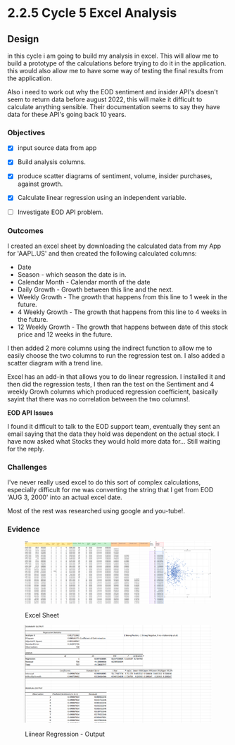 # 2.2.5 Cycle 5 Excel Analysis

## Design

in this cycle i am going to build my analysis in excel. This will allow me to build a prototype of the calculations before trying to do it in the application. this would also allow me to have some way of testing the final results from the application.



Also i need to work out why the EOD sentiment and insider API's doesn't seem to return data before august 2022, this will make it difficult to calculate anything sensible. Their documentation seems to say they have data for these API's going back 10 years.

### Objectives



* [x] input source data from app&#x20;
* [x] Build analysis columns.
* [x] produce scatter diagrams of sentiment, volume, insider purchases, against growth.
* [x] Calculate linear regression using an independent variable.
* [ ] Investigate EOD API problem.



### Outcomes

I created an excel sheet by downloading the calculated data from my App for 'AAPL.US' and then created the following calculated columns:

* Date
* Season - which season the date is in.
* Calendar Month - Calendar month of the date
* Daily Growth - Growth between this line and the next.
* Weekly Growth - The growth that happens from this line to 1 week in the future.
* 4 Weekly Growth - The growth that happens from this line to 4 weeks in the future.
* 12 Weekly Growth - The growth that happens between date of this stock price and 12 weeks in the future.

I then added 2 more columns using the indirect function to allow me to easily choose the two columns to run the regression test on. I also added a scatter diagram with a trend line.

Excel has an add-in that allows you to do linear regression. I installed it and then did the regression tests, I then ran the test on the Sentiment and 4 weekly Growh columns which produced regression coefficient, basically sayint that there was no correlation between the two columns!.

**EOD API Issues**

I found it difficult to talk to the EOD support team, eventually they sent an email saying that the data they hold was dependent on the actual stock. I have now asked what Stocks they would hold more data for... Still waiting for the reply.

### Challenges

I've never really used excel to do this sort of complex calculations, especially difficult for me was converting the string that I get from EOD 'AUG 3, 2000' into an actual excel date.&#x20;

Most of the rest was researched using google and you-tube!.



### Evidence

<figure><img src="../.gitbook/assets/image (19).png" alt=""><figcaption><p>Excel Sheet</p></figcaption></figure>



<figure><img src="../.gitbook/assets/image (20).png" alt=""><figcaption><p>Liinear Regression - Output</p></figcaption></figure>
